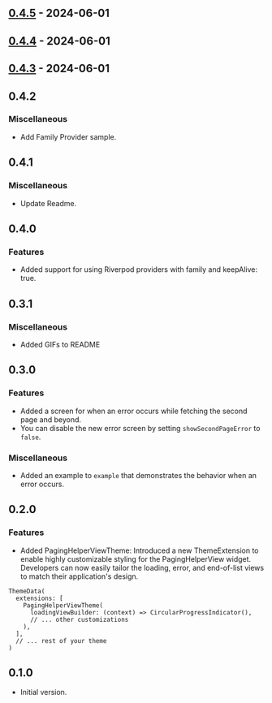 ## [0.4.5](https://github.com/K9i-0/riverpod_paging_utils/compare/0.4.4...0.4.5) - 2024-06-01

## [0.4.4](https://github.com/K9i-0/riverpod_paging_utils/compare/0.4.3...0.4.4) - 2024-06-01

## [0.4.3](https://github.com/K9i-0/riverpod_paging_utils/compare/0.4.2...0.4.3) - 2024-06-01

## 0.4.2

### Miscellaneous
- Add Family Provider sample.

## 0.4.1

### Miscellaneous
- Update Readme.

## 0.4.0

### Features
- Added support for using Riverpod providers with family and keepAlive: true.

## 0.3.1

### Miscellaneous

- Added GIFs to README

## 0.3.0

### Features
- Added a screen for when an error occurs while fetching the second page and beyond.
- You can disable the new error screen by setting `showSecondPageError` to `false`.

### Miscellaneous

- Added an example to `example` that demonstrates the behavior when an error occurs.

## 0.2.0

### Features
- Added PagingHelperViewTheme: Introduced a new ThemeExtension to enable highly customizable styling for the PagingHelperView widget. Developers can now easily tailor the loading, error, and end-of-list views to match their application's design.

```
ThemeData(
  extensions: [
    PagingHelperViewTheme(
      loadingViewBuilder: (context) => CircularProgressIndicator(),
      // ... other customizations
    ),
  ],
  // ... rest of your theme
)
```

## 0.1.0

* Initial version.
